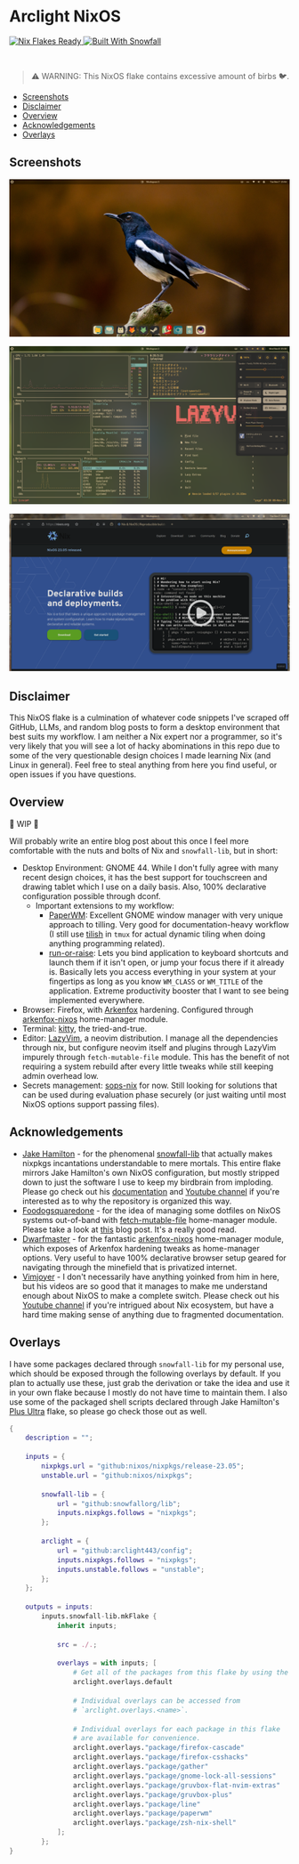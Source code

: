 # Arclight NixOS

<a href="https://nixos.wiki/wiki/Flakes" target="_blank">
	<img alt="Nix Flakes Ready" src="https://img.shields.io/static/v1?logo=nixos&logoColor=d8dee9&label=Nix%20Flakes&labelColor=5e81ac&message=Ready&color=d8dee9&style=for-the-badge">
</a>
<a href="https://github.com/snowfallorg/lib" target="_blank">
	<img alt="Built With Snowfall" src="https://img.shields.io/static/v1?logoColor=d8dee9&label=Built%20With&labelColor=5e81ac&message=Snowfall&color=d8dee9&style=for-the-badge">
</a>

<p>
<!--
	This paragraph is not empty, it contains an em space (UTF-8 8195) on the next line in order
	to create a gap in the page.
-->
  
</p>

> ⚠️ WARNING: This NixOS flake contains excessive amount of birbs 🐦.

- [Screenshots](#screenshots)
- [Disclaimer](#disclaimer)
- [Overview](#overview)
- [Acknowledgements](#acknowledgements)
- [Overlays](#overlays)

## Screenshots

![clean](./assets/clean.png)

![busy](./assets/busy.png)

![firefox](./assets/firefox.png)

## Disclaimer

This NixOS flake is a culmination of whatever code snippets I've scraped off GitHub, LLMs, and random blog posts to form a desktop environment that best suits my workflow. I am neither a Nix expert nor a programmer, so it's very likely that you will see a lot of hacky abominations in this repo due to some of the very questionable design choices I made learning Nix (and Linux in general). Feel free to steal anything from here you find useful, or open issues if you have questions.

## Overview

🚧 WIP 🚧  

Will probably write an entire blog post about this once I feel more comfortable with the nuts and bolts of Nix and `snowfall-lib`, but in short:
- Desktop Environment: GNOME 44. While I don't fully agree with many recent design choices, it has the best support for touchscreen and drawing tablet which I use on a daily basis. Also, 100% declarative configuration possible through dconf.
  - Important extensions to my workflow:
    - [PaperWM](https://github.com/paperwm/PaperWM): Excellent GNOME window manager with very unique approach to tilling. Very good for documentation-heavy workflow (I still use [tilish](https://github.com/jabirali/tmux-tilish) in `tmux` for actual dynamic tiling when doing anything programming related).
    - [run-or-raise](https://github.com/CZ-NIC/run-or-raise): Lets you bind application to keyboard shortcuts and launch them if it isn't open, or jump your focus there if it already is. Basically lets you access everything in your system at your fingertips as long as you know `WM_CLASS` or `WM_TITLE` of the application. Extreme productivity booster that I want to see being implemented everywhere.
- Browser: Firefox, with [Arkenfox](https://github.com/arkenfox/user.js/) hardening. Configured through [arkenfox-nixos](https://github.com/dwarfmaster/arkenfox-nixos) home-manager module.
- Terminal: [kitty](https://github.com/kovidgoyal/kitty), the tried-and-true.
- Editor: [LazyVim](https://github.com/LazyVim/LazyVim), a neovim distribution. I manage all the dependencies through nix, but configure neovim itself and plugins through LazyVim impurely through `fetch-mutable-file` module. This has the benefit of not requiring a system rebuild after every little tweaks while still keeping admin overhead low.
- Secrets management: [sops-nix](https://github.com/Mic92/sops-nix) for now. Still looking for solutions that can be used during evaluation phase securely (or just waiting until most NixOS options support passing files).

## Acknowledgements

- [Jake Hamilton](https://github.com/jakehamilton) - for the phenomenal [snowfall-lib](https://github.com/snowfallorg/lib) that actually makes nixpkgs incantations understandable to mere mortals. This entire flake mirrors Jake Hamilton's own NixOS configuration, but mostly stripped down to just the software I use to keep my birdbrain from imploding. Please go check out his [documentation](https://snowfall.org/guides/lib/quickstart/) and [Youtube channel](https://www.youtube.com/@jakehamiltondev) if you're interested as to why the repository is organized this way.
- [Foodogsquaredone](https://www.foodogsquared.one/) - for the idea of managing some dotfiles on NixOS systems out-of-band with [fetch-mutable-file](https://github.com/foo-dogsquared/nixos-config/blob/master/modules/home-manager/files/mutable-files.nix) home-manager module. Please take a look at [this](https://www.foodogsquared.one/posts/2023-03-24-managing-mutable-files-in-nixos/) blog post. It's a really good read.
- [Dwarfmaster](https://github.com/dwarfmaster) - for the fantastic [arkenfox-nixos](https://github.com/dwarfmaster/arkenfox-nixos) home-manager module, which exposes of Arkenfox hardening tweaks as home-manager options. Very useful to have 100% declarative browser setup geared for navigating through the minefield that is privatized internet.
- [Vimjoyer](https://github.com/vimjoyer/) - I don't necessarily have anything yoinked from him in here, but his videos are so good that it manages to make me understand enough about NixOS to make a complete switch. Please check out his [Youtube channel](https://www.youtube.com/@vimjoyer) if you're intrigued about Nix ecosystem, but have a hard time making sense of anything due to fragmented documentation.

## Overlays

I have some packages declared through `snowfall-lib` for my personal use, which should be exposed through the following overlays by default. If you plan to actually use these, just grab the derivation or take the idea and use it in your own flake because I mostly do not have time to maintain them. I also use some of the packaged shell scripts declared through Jake Hamilton's [Plus Ultra](https://github.com/jakehamilton/config) flake, so please go check those out as well.

```nix
{
	description = "";

	inputs = {
		nixpkgs.url = "github:nixos/nixpkgs/release-23.05";
		unstable.url = "github:nixos/nixpkgs";

		snowfall-lib = {
			url = "github:snowfallorg/lib";
			inputs.nixpkgs.follows = "nixpkgs";
		};

		arclight = {
			url = "github:arclight443/config";
			inputs.nixpkgs.follows = "nixpkgs";
			inputs.unstable.follows = "unstable";
		};
	};

	outputs = inputs:
		inputs.snowfall-lib.mkFlake {
			inherit inputs;

			src = ./.;

			overlays = with inputs; [
				# Get all of the packages from this flake by using the main overlay.
				arclight.overlays.default

				# Individual overlays can be accessed from
				# `arclight.overlays.<name>`.

				# Individual overlays for each package in this flake
				# are available for convenience.
				arclight.overlays."package/firefox-cascade"               # Firefox one-liner theme with some of my tweaks used in the screenshot
				arclight.overlays."package/firefox-csshacks"              # A bunch of useful Firefox CSS tweaks
				arclight.overlays."package/gather"                        # As much as I hate corpo virtual office bs, I need it to feed myself
				arclight.overlays."package/gnome-lock-all-sessions"       # Shell script that locks all active gnome sessions
				arclight.overlays."package/gruvbox-flat-nvim-extras"      # Gruvbox theme used for my kitty configuration
				arclight.overlays."package/gruvbox-plus"                  # Gruvbox icon theme you see used in my screenshots
				arclight.overlays."package/line"                          # Chat app everyone around here uses despite how absolutely proprietary it is
				arclight.overlays."package/paperwm"                       # Excellent GNOME tiler extension that suits my workflow
				arclight.overlays."package/zsh-nix-shell"                 # This sets your default shell in nix-shell to zsh
			];
		};
}
```
